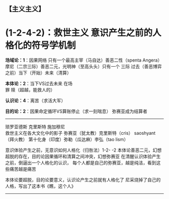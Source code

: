 ## **【主义主义】**

#  **(1-2-4-2)：救世主义  意识产生之前的人格化的符号学机制**

**场域论：1**：因果网络
     只有一个最高主宰（马自达）善恶二性（spenta  Angera）
     摩尼（二宗三际）善恶二元，光明神（至高头头）只有一个
                               三际 过去（善恶博弈之前）当下（开始）未来（清算）

**本体论：2**：当下VS过去未来
               在场    
                罪    赎（超越，能救人的）

**认识论：4**：离苦（求活大军）

**目的论：2**：因果命定循环VS算账停止（求一刻喘息）
                  弥赛亚成为结算者
****
琐罗亚德斯  克里斯特 施加穆尼  
救世主义在各大文化中的影子
弥赛亚（犹太教）克里斯特（cris） saoshyant（拜火教）
第十化身（印度）弥勒（瓜达麻）李弘（tao lism）

意识体验产生之前，无意识如何人格化（归咎法）1-2- -2
本体论善恶二元，幻想超脱的存在，目的论因果循环和清算之间冲突，幻想弥赛亚
在清醒认识体验产生之前，倒逼出一个人格化的认识，
每个人都是自己的弥赛亚，越是纯洁，看到这些痛苦越是痛苦

本体论要超脱，目的论要意义，认识论产生之前就有人格化了
尼采烧掉了自己的人格，写出了这本书《瞧，这个人》


****

